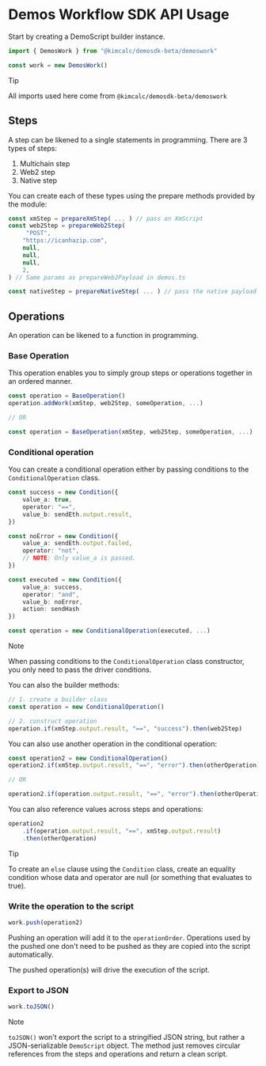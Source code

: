 # Demos Workflow SDK API Usage

Start by creating a DemoScript builder instance.

```ts
import { DemosWork } from "@kimcalc/demosdk-beta/demoswork"

const work = new DemosWork()
```

> [!TIP]
> All imports used here come from `@kimcalc/demosdk-beta/demoswork`

## Steps

A step can be likened to a single statements in programming. There are 3 types of steps:

1. Multichain step
2. Web2 step
3. Native step

You can create each of these types using the prepare methods provided by the module:

```ts
const xmStep = prepareXmStep( ... ) // pass an XmScript
const web2Step = prepareWeb2Step(
     "POST",
    "https://icanhazip.com",
    null,
    null,
    null,
    2,
) // Same params as prepareWeb2Payload in demos.ts

const nativeStep = prepareNativeStep( ... ) // pass the native payload
```

## Operations

An operation can be likened to a function in programming.

### Base Operation

This operation enables you to simply group steps or operations together in an ordered manner.

```ts
const operation = BaseOperation()
operation.addWork(xmStep, web2Step, someOperation, ...)

// OR

const operation = BaseOperation(xmStep, web2Step, someOperation, ...)
```

### Conditional operation

You can create a conditional operation either by passing conditions to the `ConditionalOperation` class.

```ts
const success = new Condition({
    value_a: true,
    operator: "==",
    value_b: sendEth.output.result,
})

const noError = new Condition({
    value_a: sendEth.output.failed,
    operator: "not",
    // NOTE: Only value_a is passed.
})

const executed = new Condition({
    value_a: success,
    operator: "and",
    value_b: noError,
    action: sendHash
})

const operation = new ConditionalOperation(executed, ...)
```

> [!NOTE]
>
> When passing conditions to the `ConditionalOperation` class constructor, you only need to pass the driver conditions.

You can also the builder methods:

```ts
// 1. create a builder class
const operation = new ConditionalOperation()

// 2. construct operation
operation.if(xmStep.output.result, "==", "success").then(web2Step)
```

You can also use another operation in the conditional operation:

```ts
const operation2 = new ConditionalOperation()
operation2.if(xmStep.output.result, "==", "error").then(otherOperation)

// OR

operation2.if(operation.output.result, "==", "error").then(otherOperation)
```

You can also reference values across steps and operations:

```ts
operation2
    .if(operation.output.result, "==", xmStep.output.result)
    .then(otherOperation)
```

> [!TIP]
> To create an `else` clause using the `Condition` class, create an equality condition whose data and operator are null (or something that evaluates to true).

### Write the operation to the script

```ts
work.push(operation2)
```

Pushing an operation will add it to the `operationOrder`. Operations used by the pushed one don't need to be pushed as they are copied into the script automatically.

The pushed operation(s) will drive the execution of the script.

### Export to JSON

```ts
work.toJSON()
```

> [!NOTE]
> `toJSON()` won't export the script to a stringified JSON string, but rather a JSON-serializable `DemoScript` object. The method just removes circular references from the steps and operations and return a clean script.
